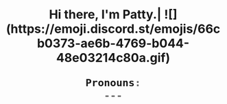 <h1 align="center"> Hi there, I'm Patty.| ![](https://emoji.discord.st/emojis/66cb0373-ae6b-4769-b044-48e03214c80a.gif)

```js
Pronouns:
---

```

